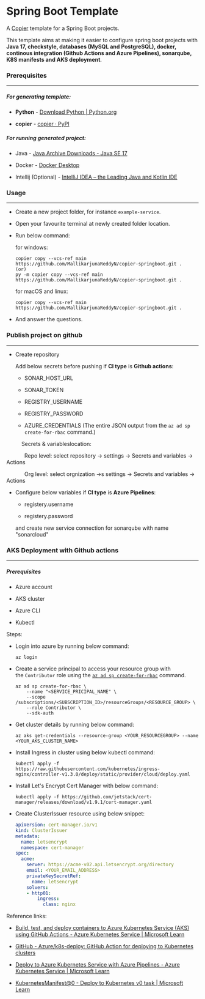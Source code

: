 # Spring Boot Template

A [Copier](https://github.com/copier-org/copier) template for a Spring Boot projects.

This template aims at making it easier to configure spring boot projects with **Java 17, checkstyle, databases (MySQL and PostgreSQL), docker, continous integration (Github Actions and Azure Pipelines), sonarqube, K8S manifests and AKS deployment**. 

### Prerequisites

****

##### For generating template:

- **Python** - [Download Python | Python.org](https://www.python.org/downloads/)

- **copier** - [copier · PyPI](https://pypi.org/project/copier/3.1.0/)

##### For running generated project:

- Java - [Java Archive Downloads - Java SE 17](https://www.oracle.com/java/technologies/javase/jdk17-archive-downloads.html)

- Docker - [Docker Desktop](https://www.docker.com/products/docker-desktop/)

- Intellij (Optional) - [IntelliJ IDEA – the Leading Java and Kotlin IDE](https://www.jetbrains.com/idea/)

### Usage

****

- Create a new project folder, for instance `example-service`.

- Open your favourite terminal at newly created folder location.

- Run below command:
  
  for windows:
  
  ```
  copier copy --vcs-ref main https://github.com/MallikarjunaReddyN/copier-springboot.git .
  (or)
  py -m copier copy --vcs-ref main https://github.com/MallikarjunaReddyN/copier-springboot.git .
  ```
  
  for macOS and linux:
  
  ```
  copier copy --vcs-ref main https://github.com/MallikarjunaReddyN/copier-springboot.git .
  ```

- And answer the questions.

### Publish project on github

****

- Create repository
  
  Add below secrets before pushing if **CI  type** is **Github actions**:
  
  - SONAR_HOST_URL
  
  - SONAR_TOKEN
  
  - REGISTRY_USERNAME
  
  - REGISTRY_PASSWORD
  
  - AZURE_CREDENTIALS (The entire JSON output from the `az ad sp create-for-rbac` command.)

          Secrets & variableslocation: 

            Repo level: select repository -> settings -> Secrets and variables -> Actions

            Org level: select orgnization ->s settings -> Secrets and variables -> Actions

- Configure below variables if **CI type** is **Azure Pipelines**:
  
  - registery.username
  
  - registery.password
  
  and create new service connection for sonarqube with name "sonarcloud"

### AKS Deployment with Github actions

****

##### Prerequisites

- Azure account

- AKS cluster

- Azure CLI

- Kubectl

Steps:

- Login into azure by running below command:
  
  ```
  az login
  ```

- Create a service principal to access your resource group with the `Contributor` role using the [`az ad sp create-for-rbac`](https://learn.microsoft.com/en-us/cli/azure/ad/sp#az-ad-sp-create-for-rbac) command.
  
  ```
  az ad sp create-for-rbac \
      --name "<SERVICE_PRICIPAL_NAME" \
      --scope /subscriptions/<SUBSCRIPTION_ID>/resourceGroups/<RESOURCE_GROUP> \
      --role Contributor \
      --sdk-auth
  ```

- Get cluster details by running below command:
  
  ```
  az aks get-credentials --resource-group <YOUR_RESOURCEGROUP> --name <YOUR_AKS_CLUSTER_NAME>
  ```

- Install Ingress in cluster using below kubectl command:
  
  ```
  kubectl apply -f https://raw.githubusercontent.com/kubernetes/ingress-nginx/controller-v1.3.0/deploy/static/provider/cloud/deploy.yaml
  ```

- Install Let's Encrypt Cert Manager with below command:
  
  ```
  kubectl apply -f https://github.com/jetstack/cert-manager/releases/download/v1.9.1/cert-manager.yaml
  ```

- Create ClusterIssuer resource using below snippet:
  
  ```yaml
  apiVersion: cert-manager.io/v1
  kind: ClusterIssuer
  metadata:
    name: letsencrypt
    namespace: cert-manager
  spec:
    acme:
      server: https://acme-v02.api.letsencrypt.org/directory
      email: <YOUR_EMAIL_ADDRESS>
      privateKeySecretRef:
        name: letsencrypt
      solvers:
      - http01:
          ingress:
            class: nginx
  ```

Reference links:

- [Build, test, and deploy containers to Azure Kubernetes Service (AKS) using GitHub Actions - Azure Kubernetes Service | Microsoft Learn](https://learn.microsoft.com/en-us/azure/aks/kubernetes-action)

- [GitHub - Azure/k8s-deploy: GitHub Action for deploying to Kubernetes clusters](https://github.com/Azure/k8s-deploy)

- [Deploy to Azure Kubernetes Service with Azure Pipelines - Azure Kubernetes Service | Microsoft Learn](https://learn.microsoft.com/en-us/azure/aks/devops-pipeline?tabs=cli&pivots=pipelines-yaml)

- [KubernetesManifest@0 - Deploy to Kubernetes v0 task | Microsoft Learn](https://learn.microsoft.com/en-us/azure/devops/pipelines/tasks/reference/kubernetes-manifest-v0?view=azure-pipelines)


